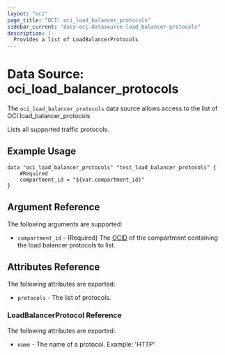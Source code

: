 ```yaml
---
layout: "oci"
page_title: "OCI: oci_load_balancer_protocols"
sidebar_current: "docs-oci-datasource-load_balancer-protocols"
description: |-
  Provides a list of LoadBalancerProtocols
---
```


# Data Source: oci_load_balancer_protocols
The `oci_load_balancer_protocols` data source allows access to the list of OCI load_balancer_protocols

Lists all supported traffic protocols.

## Example Usage

```hcl
data "oci_load_balancer_protocols" "test_load_balancer_protocols" {
	#Required
	compartment_id = "${var.compartment_id}"
}
```

## Argument Reference

The following arguments are supported:

* `compartment_id` - (Required) The [OCID](https://docs.us-phoenix-1.oraclecloud.com/Content/General/Concepts/identifiers.htm) of the compartment containing the load balancer protocols to list.


## Attributes Reference

The following attributes are exported:

* `protocols` - The list of protocols.

### LoadBalancerProtocol Reference

The following attributes are exported:

* `name` - The name of a protocol.  Example: 'HTTP' 

